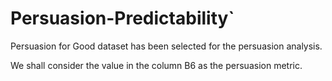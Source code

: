 # Persuasion-Predictability`

Persuasion for Good dataset has been selected for the persuasion analysis.

We shall consider the value in the column B6 as the persuasion metric.
